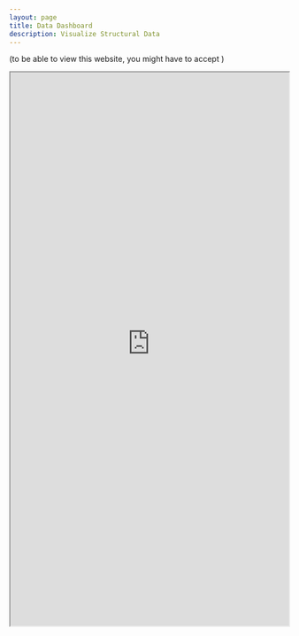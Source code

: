 ```yaml
---
layout: page
title: Data Dashboard
description: Visualize Structural Data
---
```


(to be able to view this website, you might have to accept )

<iframe src="http://ec2-3-121-184-5.eu-central-1.compute.amazonaws.com:3838/" width="100%" height="1000">
</iframe>
